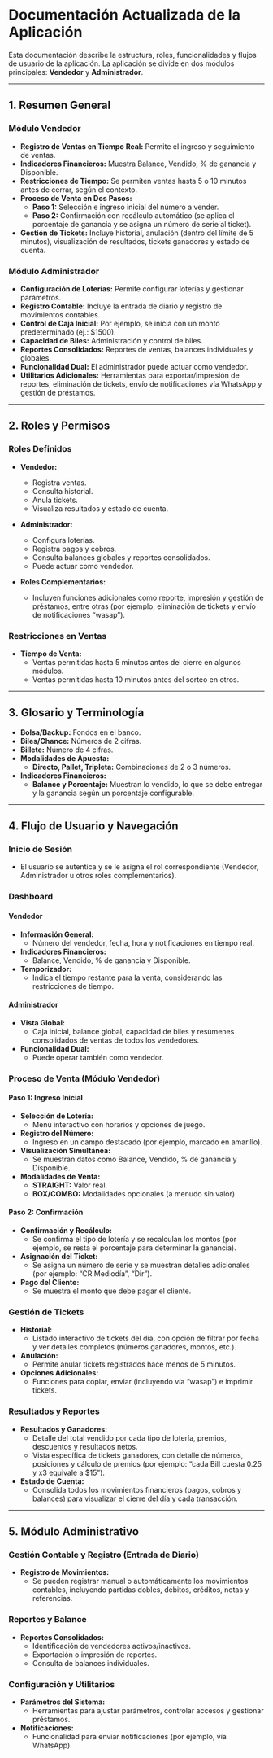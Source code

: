 # Documentación Actualizada de la Aplicación

Esta documentación describe la estructura, roles, funcionalidades y flujos de usuario de la aplicación. La aplicación se divide en dos módulos principales: **Vendedor** y **Administrador**.

---

## 1. Resumen General

### Módulo Vendedor

- **Registro de Ventas en Tiempo Real:** Permite el ingreso y seguimiento de ventas.
- **Indicadores Financieros:** Muestra Balance, Vendido, % de ganancia y Disponible.
- **Restricciones de Tiempo:** Se permiten ventas hasta 5 o 10 minutos antes de cerrar, según el contexto.
- **Proceso de Venta en Dos Pasos:**
  - **Paso 1:** Selección e ingreso inicial del número a vender.
  - **Paso 2:** Confirmación con recálculo automático (se aplica el porcentaje de ganancia y se asigna un número de serie al ticket).
- **Gestión de Tickets:** Incluye historial, anulación (dentro del límite de 5 minutos), visualización de resultados, tickets ganadores y estado de cuenta.

### Módulo Administrador

- **Configuración de Loterías:** Permite configurar loterías y gestionar parámetros.
- **Registro Contable:** Incluye la entrada de diario y registro de movimientos contables.
- **Control de Caja Inicial:** Por ejemplo, se inicia con un monto predeterminado (ej.: $1500).
- **Capacidad de Biles:** Administración y control de biles.
- **Reportes Consolidados:** Reportes de ventas, balances individuales y globales.
- **Funcionalidad Dual:** El administrador puede actuar como vendedor.
- **Utilitarios Adicionales:** Herramientas para exportar/impresión de reportes, eliminación de tickets, envío de notificaciones vía WhatsApp y gestión de préstamos.

---

## 2. Roles y Permisos

### Roles Definidos

- **Vendedor:**  
  - Registra ventas.
  - Consulta historial.
  - Anula tickets.
  - Visualiza resultados y estado de cuenta.

- **Administrador:**  
  - Configura loterías.
  - Registra pagos y cobros.
  - Consulta balances globales y reportes consolidados.
  - Puede actuar como vendedor.

- **Roles Complementarios:**  
  - Incluyen funciones adicionales como reporte, impresión y gestión de préstamos, entre otras (por ejemplo, eliminación de tickets y envío de notificaciones “wasap”).

### Restricciones en Ventas

- **Tiempo de Venta:**  
  - Ventas permitidas hasta 5 minutos antes del cierre en algunos módulos.
  - Ventas permitidas hasta 10 minutos antes del sorteo en otros.

---

## 3. Glosario y Terminología

- **Bolsa/Backup:** Fondos en el banco.
- **Biles/Chance:** Números de 2 cifras.
- **Billete:** Número de 4 cifras.
- **Modalidades de Apuesta:**
  - **Directo, Pallet, Tripleta:** Combinaciones de 2 o 3 números.
- **Indicadores Financieros:**
  - **Balance y Porcentaje:** Muestran lo vendido, lo que se debe entregar y la ganancia según un porcentaje configurable.

---

## 4. Flujo de Usuario y Navegación

### Inicio de Sesión

- El usuario se autentica y se le asigna el rol correspondiente (Vendedor, Administrador u otros roles complementarios).

### Dashboard

#### Vendedor

- **Información General:**
  - Número del vendedor, fecha, hora y notificaciones en tiempo real.
- **Indicadores Financieros:**  
  - Balance, Vendido, % de ganancia y Disponible.
- **Temporizador:**  
  - Indica el tiempo restante para la venta, considerando las restricciones de tiempo.

#### Administrador

- **Vista Global:**
  - Caja inicial, balance global, capacidad de biles y resúmenes consolidados de ventas de todos los vendedores.
- **Funcionalidad Dual:**  
  - Puede operar también como vendedor.

### Proceso de Venta (Módulo Vendedor)

#### Paso 1: Ingreso Inicial

- **Selección de Lotería:**  
  - Menú interactivo con horarios y opciones de juego.
- **Registro del Número:**  
  - Ingreso en un campo destacado (por ejemplo, marcado en amarillo).
- **Visualización Simultánea:**  
  - Se muestran datos como Balance, Vendido, % de ganancia y Disponible.
- **Modalidades de Venta:**  
  - **STRAIGHT:** Valor real.
  - **BOX/COMBO:** Modalidades opcionales (a menudo sin valor).

#### Paso 2: Confirmación

- **Confirmación y Recálculo:**  
  - Se confirma el tipo de lotería y se recalculan los montos (por ejemplo, se resta el porcentaje para determinar la ganancia).
- **Asignación del Ticket:**  
  - Se asigna un número de serie y se muestran detalles adicionales (por ejemplo: “CR Mediodía”, “Dir”).
- **Pago del Cliente:**  
  - Se muestra el monto que debe pagar el cliente.

### Gestión de Tickets

- **Historial:**
  - Listado interactivo de tickets del día, con opción de filtrar por fecha y ver detalles completos (números ganadores, montos, etc.).
- **Anulación:**
  - Permite anular tickets registrados hace menos de 5 minutos.
- **Opciones Adicionales:**
  - Funciones para copiar, enviar (incluyendo vía “wasap”) e imprimir tickets.

### Resultados y Reportes

- **Resultados y Ganadores:**
  - Detalle del total vendido por cada tipo de lotería, premios, descuentos y resultados netos.
  - Vista específica de tickets ganadores, con detalle de números, posiciones y cálculo de premios (por ejemplo: “cada Bill cuesta 0.25 y x3 equivale a $15”).
- **Estado de Cuenta:**
  - Consolida todos los movimientos financieros (pagos, cobros y balances) para visualizar el cierre del día y cada transacción.

---

## 5. Módulo Administrativo

### Gestión Contable y Registro (Entrada de Diario)

- **Registro de Movimientos:**
  - Se pueden registrar manual o automáticamente los movimientos contables, incluyendo partidas dobles, débitos, créditos, notas y referencias.

### Reportes y Balance

- **Reportes Consolidados:**
  - Identificación de vendedores activos/inactivos.
  - Exportación o impresión de reportes.
  - Consulta de balances individuales.

### Configuración y Utilitarios

- **Parámetros del Sistema:**
  - Herramientas para ajustar parámetros, controlar accesos y gestionar préstamos.
- **Notificaciones:**
  - Funcionalidad para enviar notificaciones (por ejemplo, vía WhatsApp).
